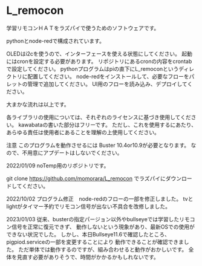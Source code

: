 # L_remocon
学習リモコンＨＡＴをラズパイで使うためのソフトウェアです。

pythonとnode-redで構成されています。

OLEDはi2cを使うので、インターフェースを使える状態にしてください。
起動にはcronを設定する必要があります。
リポジトリにあるcronの内容をcrontabで設定してください。
pythonプログラムはpiの直下にL_remoconというディレクトリに配置してください。
node-redをインストールして、必要なフローをパレットの管理で追加してください。
UI用のフローを読み込み、デプロイしてください。

大まかな流れは以上です。

各ライブラリの使用については、それぞれのライセンスに基づき使用してください。
kawabataの書いた部分はフリーです。
ただし、これを使用するにあたり、あらゆる責任は使用者にあることを理解の上使用してください。

注意
このプログラムを動作させるには
Buster 10.4or10.9が必要となります。
なので、不用意にアプデートはしないでください。


2022/01/09  noTemp用のリポジトリです。　

git clone https://github.com/momorara/L_remocon でラズパイにダウンロードしてください。


2022/10/02  プログラム修正　node-redのフローの一部を修正しました。
            tvとlightがタイマー予約でリモコン信号が出ない不具合を改修しました。
            
2023/01/03  従来、busterの指定パージョン以外やbullseyeでは学習したリモコン信号を正常に復元できず、
            動作しないという現象があり、最新OSでの使用ができない状況でした。
            しかし、本日Bullseye11.6で確認したところ、pigpiod.serviceの一部を変更することにより
            動作できることが確認できました。
            ただ単体では動作するのですが、組み合わせると動作がおかしいです。
            全体を見直す必要がありそうで、時間がかかるかもしれないです。
